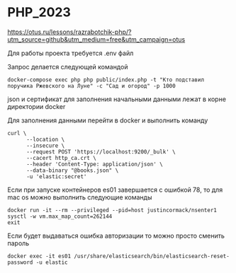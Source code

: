 # PHP_2023

https://otus.ru/lessons/razrabotchik-php/?utm_source=github&utm_medium=free&utm_campaign=otus

Для работы проекта требуется .env файл

Запрос делается следующей командой

```
docker-compose exec php php public/index.php -t "Кто подставил поручика Ржевского на Луне" -c "Сад и огород" -p 1000
```

json и сертификат для заполнения начальными данными лежат в корне директории docker

Для заполнения данными перейти в docker и выполнить команду

```
curl \                                                                                                   
      --location \
      --insecure \
      --request POST 'https://localhost:9200/_bulk' \
      --cacert http_ca.crt \
      --header 'Content-Type: application/json' \
      --data-binary "@books.json" \
      -u 'elastic:secret'
```

Если при запуске контейнеров es01 завершается с ошибкой 78, то для mac os можно выполнить следующие команды
```
docker run -it --rm --privileged --pid=host justincormack/nsenter1
sysctl -w vm.max_map_count=262144
exit
```

Если будет выдаваться ошибка авторизации то можно просто сменить пароль

```
docker exec -it es01 /usr/share/elasticsearch/bin/elasticsearch-reset-password -u elastic 
```

